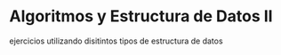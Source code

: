 # Algoritmos y Estructura de Datos II
ejercicios utilizando disitintos tipos de estructura de datos
